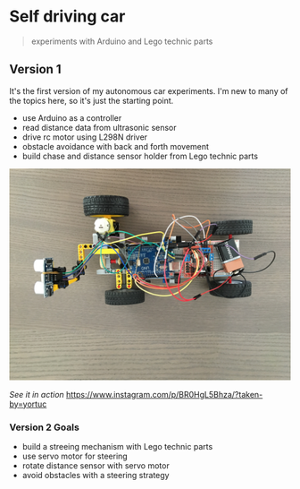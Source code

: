 # Self driving car 
> experiments with Arduino and Lego technic parts

## Version 1
It's the first version of my autonomous car experiments.
I'm new to many of the topics here, so it's just the starting point.

* use Arduino as a controller
* read distance data from ultrasonic sensor
* drive rc motor using L298N driver
* obstacle avoidance with back and forth movement
* build chase and distance sensor holder from Lego technic parts

![top view](proto1/version1.jpg "Logo Title Text 1")

*See it in action* 
https://www.instagram.com/p/BR0HgL5Bhza/?taken-by=yortuc


### Version 2 Goals
- build a streeing mechanism with Lego technic parts 
- use servo motor for steering 
- rotate distance sensor with servo motor 
- avoid obstacles with a steering strategy 